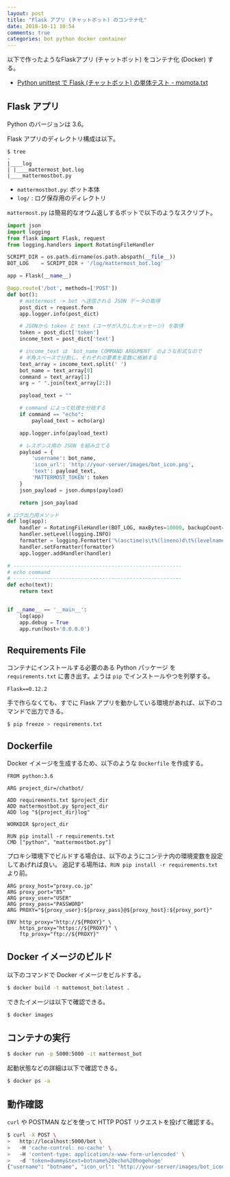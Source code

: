 ```yaml
---
layout: post
title: "Flask アプリ (チャットボット) のコンテナ化"
date: 2018-10-11 10:54
comments: true
categories: bot python docker container
---
```

以下で作ったようなFlaskアプリ (チャットボット) をコンテナ化 (Docker) する。

- [Python unittest で Flask (チャットボット) の単体テスト - momota.txt](http://momota.github.io/blog/2018/06/19/unittest/)

<!-- more -->


## Flask アプリ

Python のバージョンは 3.6。

Flask アプリのディレクトリ構成は以下。

```
$ tree
.
|____log
| |____mattermost_bot.log
|____mattermostbot.py
```

- `mattermostbot.py`: ボット本体
- `log/` : ログ保存用のディレクトリ

`mattermost.py` は簡易的なオウム返しするボットで以下のようなスクリプト。

```python
import json
import logging
from flask import Flask, request
from logging.handlers import RotatingFileHandler

SCRIPT_DIR = os.path.dirname(os.path.abspath(__file__))
BOT_LOG    = SCRIPT_DIR + '/log/mattermost_bot.log'

app = Flask(__name__)

@app.route('/bot', methods=['POST'])
def bot():
    # mattermost -> bot へ送信される JSON データの取得
    post_dict = request.form
    app.logger.info(post_dict)

    # JSONから token と text (ユーザが入力したメッセージ) を取得
    token = post_dict['token']
    income_text = post_dict['text']

    # income_text は `bot_name COMMAND ARGUMENT` のような形式なので
    # 半角スペースで分割し、それぞれの要素を変数に格納する
    text_array = income_text.split(' ')
    bot_name = text_array[0]
    command = text_array[1]
    arg = " ".join(text_array[2:])

    payload_text = ""

    # command によって処理を分岐する
    if command == "echo":
        payload_text = echo(arg)

    app.logger.info(payload_text)

    # レスポンス用の JSON を組み立てる
    payload = {
        'username': bot_name,
        'icon_url': 'http://your-server/images/bot_icon.png',
        'text': payload_text,
        'MATTERMOST_TOKEN': token
    }
    json_payload = json.dumps(payload)

    return json_payload

# ログ出力用メソッド
def log(app):
    handler = RotatingFileHandler(BOT_LOG, maxBytes=10000, backupCount=2)
    handler.setLevel(logging.INFO)
    formatter = logging.Formatter('%(asctime)s\t%(lineno)d\t%(levelname)s\t%(name)s\t%(message)s')
    handler.setFormatter(formatter)
    app.logger.addHandler(handler)

# -------------------------------------------------------
# echo command
# -------------------------------------------------------
def echo(text):
    return text


if __name__ == '__main__':
    log(app)
    app.debug = True
    app.run(host='0.0.0.0')
```

## Requirements File

コンテナにインストールする必要のある Python パッケージ を `requirements.txt` に書き出す。ようは `pip` でインストールやつを列挙する。

```
Flask==0.12.2
```

手で作らなくても、すでに Flask アプリを動かしている環境があれば、以下のコマンドで出力できる。

```sh
$ pip freeze > requirements.txt
```

## Dockerfile

Docker イメージを生成するため、以下のような `Dockerfile` を作成する。

```
FROM python:3.6

ARG project_dir=/chatbot/

ADD requirements.txt $project_dir
ADD mattermostbot.py $project_dir
ADD log "${project_dir}log"

WORKDIR $project_dir

RUN pip install -r requirements.txt
CMD ["python", "mattermostbot.py"]
```

プロキシ環境下でビルドする場合は、以下のようにコンテナ内の環境変数を設定してあげれば良い。
追記する場所は、`RUN pip install -r requirements.txt` より前。

```
ARG proxy_host="proxy.co.jp"
ARG proxy_port="85"
ARG proxy_user="USER"
ARG proxy_pass="PASSWORD"
ARG PROXY="${proxy_user}:${proxy_pass}@${proxy_host}:${proxy_port}"

ENV http_proxy="http://${PROXY}" \
    https_proxy="https://${PROXY}" \
    ftp_proxy="ftp://${PROXY}"
```

## Docker イメージのビルド

以下のコマンドで Docker イメージをビルドする。

```sh
$ docker build -t mattemost_bot:latest .
```

できたイメージは以下で確認できる。

```sh
$ docker images
```

## コンテナの実行

```sh
$ docker run -p 5000:5000 -it mattermost_bot
```

起動状態などの詳細は以下で確認できる。

```sh
$ docker ps -a
```

## 動作確認

`curl` や POSTMAN などを使って HTTP POST リクエストを投げて確認する。

```sh
$ curl -X POST \
>   http://localhost:5000/bot \
>   -H 'cache-control: no-cache' \
>   -H 'content-type: application/x-www-form-urlencoded' \
>   -d 'token=dummy&text=botname%20echo%20hogehoge'
{"username": "botname", "icon_url": "http://your-server/images/bot_icon.png", "text": "hogehoge", "MATTERMOST_TOKEN": "dummy"}
```
